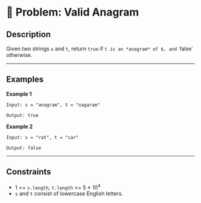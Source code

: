 # 📝 Problem: Valid Anagram

## Description
Given two strings `s` and `t`, return `true` if `t is an *anagram* of `s`, and `false` otherwise.

---

## Examples

**Example 1**

    Input: s = "anagram", t = "nagaram"

    Output: true


**Example 2**

    Input: s = "rat", t = "car"

    Output: false


---

## Constraints
- 1 <= `s.length`, `t.length` <= 5 * 10<sup>4</sup>
- `s` and `t` consist of lowercase English letters.
